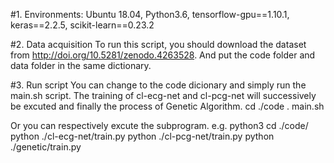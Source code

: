 #1. Environments:
Ubuntu 18.04, Python3.6, tensorflow-gpu==1.10.1, keras==2.2.5, scikit-learn==0.23.2

#2. Data acquisition
To run this script, you should download the dataset from http://doi.org/10.5281/zenodo.4263528. And put the code folder and data folder in the same dictionary.

#3. Run script
You can change to the code dicionary and simply run the main.sh script. The training of cl-ecg-net and cl-pcg-net will successively be excuted and finally the process of Genetic Algorithm.
cd ./code
. main.sh

Or you can respectively excute the subprogram.
e.g.
python3
cd ./code/
python ./cl-ecg-net/train.py
python ./cl-pcg-net/train.py
python ./genetic/train.py
